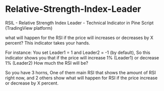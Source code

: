 # Relative-Strength-Index-Leader
RSIL - Relative Strength Index Leader - Technical Indicator in Pine Script (TradingView platform)

what will happen for the RSI if the price will increases or decreases by X percent? This indicator takes your hands.

For instance:
You set Leader1 = 1 and Leader2 = -1 (by default), So this indicator shows you that if the price will increase 1% (Leader1) or decrease 1% (Leader2) How much the RSI will be?

So you have 3 horns, One of them main RSI that shows the amount of RSI right now, and 2 others show what will happen for RSI if the price increase or decrease by X percent.
